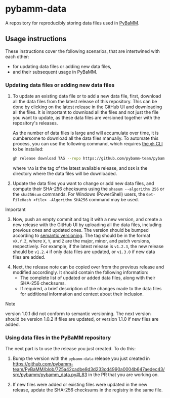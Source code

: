 # pybamm-data

A repository for reproducibly storing data files used in [PyBaMM](https://github.com/pybamm-team/PyBaMM).

## Usage instructions

These instructions cover the following scenarios, that are intertwined with each other:

- for updating data files or adding new data files,
- and their subsequent usage in PyBaMM.

### Updating data files or adding new data files

1. To update an existing data file or to add a new data file, first, download all the data files from the latest release of this repository. This can be done by clicking on the latest release in the GitHub UI and downloading all the files. It is important to download all the files and not just the file you want to update, as these data files are versioned together with the repository's releases.

    As the number of data files is large and will accumulate over time, it is cumbersome to download all the data files manually. To automate this process, you can use the following command, which requires [the `gh` CLI](https://cli.github.com/) to be installed:

    ```bash
    gh release download TAG --repo https://github.com/pybamm-team/pybamm-data --dir DIR
    ```

    where `TAG` is the tag of the latest available release, and `DIR` is the directory where the data files will be downloaded.

2. Update the data files you want to change or add new data files, and compute their SHA-256 checksums using the `shasum --algorithm 256` or the `sha256sum` commands. For Windows (PowerShell) users, the `Get-FileHash <file> -Algorithm SHA256` command may be used.

> [!IMPORTANT]
> 3. Now, push an empty commit and tag it with a new version, and create a new release with the GitHub UI by uploading all the data files, including previous ones and updated ones. The version should be bumped according to [semantic versioning](https://semver.org/). The tag should be in the format `vX.Y.Z`, where `X`, `Y`, and `Z` are the major, minor, and patch versions, respectively. For example, if the latest release is `v1.2.3`, the new release should be `v1.2.4` if only data files are updated, or `v1.3.0` if new data files are added.

4. Next, the release note can be copied over from the previous release and modified accordingly. It should contain the following information:
    - The complete list of updated or added data files, along with their SHA-256 checksums.
    - If required, a brief description of the changes made to the data files for additional information and context about their inclusion.

> [!NOTE]
> version 1.0.1 did not conform to semantic versioning. The next version should be version 1.0.2 if files are updated, or version 1.1.0 if new files are added.

<!-- remove the above note after the next release here, whenever it comes -->

### Using data files in the PyBaMM repository

The next part is to use the release you just created. To do this:

1. Bump the version with the `pybamm-data` release you just created in https://github.com/pybamm-team/PyBaMM/blob/725a42cadbe8d3d233cd4990a0004b647aedec43/src/pybamm/pybamm_data.py#L83 in the
PR that you are working on.

2. If new files were added or existing files were updated in the new release, update the SHA-256 checksums in the registry in the same file.

